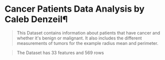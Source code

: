# Cancer Patients Data Analysis by Caleb Denzeil¶
> This Dataset contains information about patients that have cancer and whether it's benign or malignant. It also includes the different measurements of tumors for the example radius mean and perimeter.

> The Dataset has 33 features and 569 rows